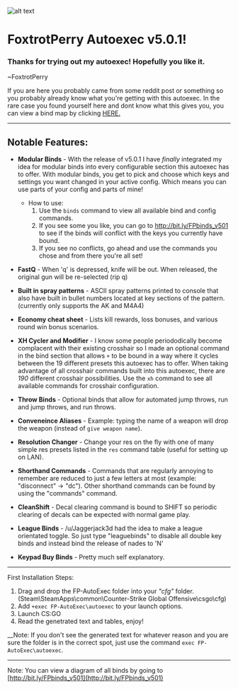 ![alt text][logo]

[logo]: https://i.imgur.com/vTQOfy5.png

# FoxtrotPerry Autoexec v5.0.1!

### Thanks for trying out my autoexec! Hopefully you like it.

~FoxtrotPerry

If you are here you probably came from some reddit post or something so you probably already know what you're getting with this autoexec. In the rare case you found yourself here and dont know what this gives you, you can view a bind map by clicking [HERE.](http://bit.ly/FPbinds_v501)

---

## Notable Features:
* **Modular Binds** - With the release of v5.0.1 I have *finally* integrated my idea for modular binds into every configurable section this autoexec has to offer. With modular binds, you get to pick and choose which keys and settings you want changed in your active config. Which means you can use parts of your config and parts of mine!

    * How to use: 
        1. Use the `binds` command to view all available bind and config commands. 
        2. If you see some you like, you can go to http://bit.ly/FPbinds_v501 to see if the binds will conflict with the keys you currently have bound.
        3. If you see no conflicts, go ahead and use the commands you chose and from there you're all set!

* **FastQ** - When 'q' is depressed, knife will be out. When released, the original gun will be re-selected (rip q)
* **Built in spray patterns** - ASCII spray patterns printed to console that also have built in bullet numbers located at key sections of the pattern. (currently only supports the AK and M4A4)
* **Economy cheat sheet** - Lists kill rewards, loss bonuses, and various round win bonus scenarios.
* **XH Cycler and Modifier** - I know some people periododically become complacent with their existing crosshair so I made an optional command in the bind section that allows `+` to be bound in a way where it cycles between the 19 different presets this autoexec has to offer. When taking advantage of all crosshair commands built into this autoexec, there are *190* different crosshair possibilities. Use the `xh` command to see all available commands for crosshair configuration.
* **Throw Binds** - Optional binds that allow for automated jump throws, run and jump throws, and run throws.
* **Conveneince Aliases** - Example: typing the name of a weapon will drop the weapon (instead of `give weapon name`).
* **Resolution Changer** - Change your res on the fly with one of many simple res presets listed in the `res` command table (useful for setting up on LAN).
* **Shorthand Commands** - Commands that are regularly annoying to remember are reduced to just a few letters at most (example: "disconnect" -> "dc"). Other shorthand commands can be found by using the "commands" command.
* **CleanShift** - Decal clearing command is bound to SHIFT so periodic clearing of decals can be expected with normal game play.
* **League Binds** - /u/Jaggerjack3d had the idea to make a league orientated toggle. So just type "leaguebinds" to disable all double key binds and instead bind the release of nades to 'N'
* **Keypad Buy Binds** - Pretty much self explanatory.

---

First Installation Steps:

1. Drag and drop the FP-AutoExec folder into your *"cfg"* folder.
   (Steam\SteamApps\common\Counter-Strike Global Offensive\csgo\cfg)
2. Add `+exec FP-AutoExec\autoexec` to your launch options.
3. Launch CS:GO
4. Read the genetrated text and tables, enjoy!

__Note: If you don't see the generated text for whatever reason and you are sure the folder is in the correct spot,  just use the command `exec FP-AutoExec\autoexec`.

---

Note: You can view a diagram of all binds by going to [http://bit.ly/FPbinds_v501](http://bit.ly/FPbinds_v501)
